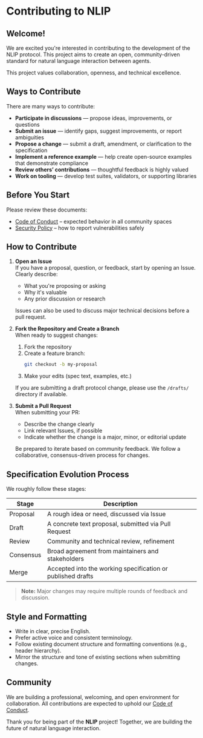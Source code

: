 # Contributing to NLIP

## Welcome!

We are excited you're interested in contributing to the development of the NLIP protocol. This project aims to create an open, community-driven standard for natural language interaction between agents.

This project values collaboration, openness, and technical excellence.

## Ways to Contribute

There are many ways to contribute:

- **Participate in discussions** — propose ideas, improvements, or questions  
- **Submit an issue** — identify gaps, suggest improvements, or report ambiguities  
- **Propose a change** — submit a draft, amendment, or clarification to the specification  
- **Implement a reference example** — help create open-source examples that demonstrate compliance  
- **Review others’ contributions** — thoughtful feedback is highly valued  
- **Work on tooling** — develop test suites, validators, or supporting libraries

## Before You Start

Please review these documents:

- [Code of Conduct](CODE_OF_CONDUCT?id=code-of-conduct) – expected behavior in all community spaces  
- [Security Policy](SECURITY?id=security-policy) – how to report vulnerabilities safely  

## How to Contribute

1. **Open an Issue**  
   If you have a proposal, question, or feedback, start by opening an Issue. Clearly describe:  
   - What you're proposing or asking  
   - Why it's valuable  
   - Any prior discussion or research  

   Issues can also be used to discuss major technical decisions before a pull request.

2. **Fork the Repository and Create a Branch**  
   When ready to suggest changes:  
   1. Fork the repository  
   2. Create a feature branch:  
      ```bash
      git checkout -b my-proposal
      ```  
   3. Make your edits (spec text, examples, etc.)  

   If you are submitting a draft protocol change, please use the `/drafts/` directory if available.

3. **Submit a Pull Request**  
   When submitting your PR:  
   - Describe the change clearly  
   - Link relevant Issues, if possible  
   - Indicate whether the change is a major, minor, or editorial update  

   Be prepared to iterate based on community feedback. We follow a collaborative, consensus-driven process for changes.

## Specification Evolution Process

We roughly follow these stages:

| Stage     | Description                                                         |
|-----------|---------------------------------------------------------------------|
| Proposal  | A rough idea or need, discussed via Issue                           |
| Draft     | A concrete text proposal, submitted via Pull Request                |
| Review    | Community and technical review, refinement                          |
| Consensus | Broad agreement from maintainers and stakeholders                   |
| Merge     | Accepted into the working specification or published drafts         |

> **Note:** Major changes may require multiple rounds of feedback and discussion.

## Style and Formatting

- Write in clear, precise English.  
- Prefer active voice and consistent terminology.  
- Follow existing document structure and formatting conventions (e.g., header hierarchy).  
- Mirror the structure and tone of existing sections when submitting changes.  

## Community

We are building a professional, welcoming, and open environment for collaboration. All contributions are expected to uphold our [Code of Conduct](CODE_OF_CONDUCT?id=code-of-conduct).

Thank you for being part of the **NLIP** project! Together, we are building the future of natural language interaction.  
